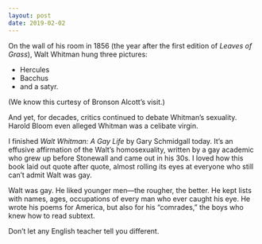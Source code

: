 ```yaml
---
layout: post
date: 2019-02-02
---
```


On the wall of his room in 1856 (the year after the first edition of *Leaves of Grass*), Walt Whitman hung three pictures: 

- Hercules  
- Bacchus  
- and a satyr.  

(We know this curtesy of Bronson Alcott’s visit.)

And yet, for decades, critics continued to debate Whitman’s sexuality. Harold Bloom even alleged Whitman was a celibate virgin.

I finished *Walt Whitman: A Gay Life* by Gary Schmidgall today. It’s an effusive affirmation of the Walt’s homosexuality, written by a gay academic who grew up before Stonewall and came out in his 30s. I loved how this book laid out quote after quote, almost rolling its eyes at everyone who still can’t admit Walt was gay. 

Walt was gay. He liked younger men—the rougher, the better. He kept lists with names, ages, occupations of every man who ever caught his eye. He wrote his poems for America, but also for his “comrades,” the boys who knew how to read subtext. 

Don’t let any English teacher tell you different. 
